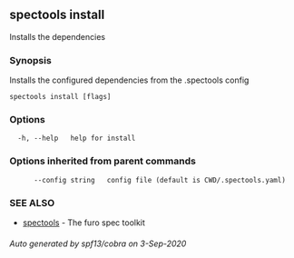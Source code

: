 ## spectools install

Installs the dependencies

### Synopsis

Installs the configured dependencies from the .spectools config



```
spectools install [flags]
```

### Options

```
  -h, --help   help for install
```

### Options inherited from parent commands

```
      --config string   config file (default is CWD/.spectools.yaml)
```

### SEE ALSO

* [spectools](spectools.md)	 - The furo spec toolkit

###### Auto generated by spf13/cobra on 3-Sep-2020
